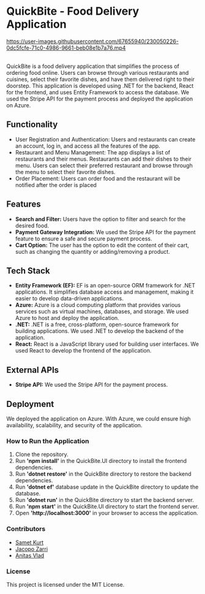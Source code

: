 # QuickBite - Food Delivery Application




https://user-images.githubusercontent.com/67655940/230050226-0dc5fcfe-71c0-4986-9661-beb08e1b7a76.mp4


<br>
QuickBite is a food delivery application that simplifies the process of ordering food online. Users can browse through various restaurants and cuisines, select their favorite dishes, and have them delivered right to their doorstep. This application is developed using .NET for the backend, React for the frontend, and uses Entity Framework to access the database. We used the Stripe API for the payment process and deployed the application on Azure.

## Functionality
- User Registration and Authentication: Users and restaurants can create an account, log in, and access all the features of the app.
- Restaurant and Menu Management: The app displays a list of restaurants and their menus. Restaurants can add their dishes to their menu. Users can select their preferred restaurant and browse through the menu to select their favorite dishes.
- Order Placement: Users can order food and the restaurant will be notified after the order is placed

## Features
- **Search and Filter:** Users have the option to filter and search for the desired food.
- **Payment Gateway Integration:** We used the Stripe API for the payment feature to ensure a safe and secure payment process.
- **Cart Option:** The user has the option to edit the content of their cart, such as changing the quantity or adding/removing a product.

## Tech Stack
- **Entity Framework (EF):** EF is an open-source ORM framework for .NET applications. It simplifies database access and management, making it easier to develop data-driven applications.
- **Azure:** Azure is a cloud computing platform that provides various services such as virtual machines, databases, and storage. We used Azure to host and deploy the application.
- **.NET:** .NET is a free, cross-platform, open-source framework for building applications. We used .NET to develop the backend of the application.
- **React:** React is a JavaScript library used for building user interfaces. We used React to develop the frontend of the application.

## External APIs
- **Stripe API:** We used the Stripe API for the payment process.

## Deployment

We deployed the application on Azure. With Azure, we could ensure high availability, scalability, and security of the application.

### How to Run the Application
1. Clone the repository.
2. Run **'npm install'** in the QuickBite.UI directory to install the frontend dependencies.
3. Run **'dotnet restore'** in the QuickBite directory to restore the backend dependencies.
4. Run **'dotnet ef'** database update in the QuickBite directory to update the database.
5. Run **'dotnet run'** in the QuickBite directory to start the backend server.
6. Run **'npm start'** in the QuickBite.UI directory to start the frontend server.
7. Open **'http://localhost:3000'** in your browser to access the application.

### Contributors

- [Samet Kurt](https://github.com/sammkrt)
- [Jacopo Zarri](https://github.com/jacopo-zarri)
- [Anitas Vlad](https://github.com/AnitasVlad)

### License
This project is licensed under the MIT License.
